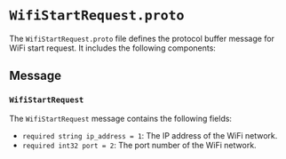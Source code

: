 # `WifiStartRequest.proto`

The `WifiStartRequest.proto` file defines the protocol buffer message for WiFi start request. It includes the following components:

## Message

### `WifiStartRequest`
The `WifiStartRequest` message contains the following fields:
- `required string ip_address = 1`: The IP address of the WiFi network.
- `required int32 port = 2`: The port number of the WiFi network.
